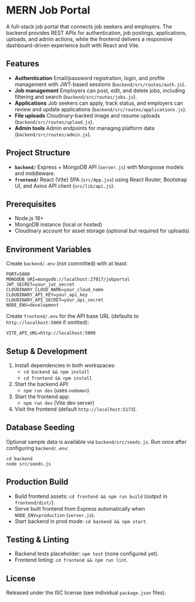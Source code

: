 # MERN Job Portal

A full-stack job portal that connects job seekers and employers. The backend provides REST APIs for authentication, job postings, applications, uploads, and admin actions, while the frontend delivers a responsive dashboard-driven experience built with React and Vite.

## Features
- **Authentication** Email/password registration, login, and profile management with JWT-based sessions (`backend/src/routes/auth.js`).
- **Job management** Employers can post, edit, and delete jobs, including filtering and search (`backend/src/routes/jobs.js`).
- **Applications** Job seekers can apply, track status, and employers can review and update applications (`backend/src/routes/applications.js`).
- **File uploads** Cloudinary-backed image and resume uploads (`backend/src/routes/upload.js`).
- **Admin tools** Admin endpoints for managing platform data (`backend/src/routes/admin.js`).

## Project Structure
- **`backend/`** Express + MongoDB API (`server.js`) with Mongoose models and middleware.
- **`frontend/`** React (Vite) SPA (`src/App.jsx`) using React Router, Bootstrap UI, and Axios API client (`src/lib/api.js`).

## Prerequisites
- Node.js 18+
- MongoDB instance (local or hosted)
- Cloudinary account for asset storage (optional but required for uploads)

## Environment Variables
Create `backend/.env` (not committed) with at least:
```
PORT=5000
MONGODB_URI=mongodb://localhost:27017/jobportal
JWT_SECRET=your_jwt_secret
CLOUDINARY_CLOUD_NAME=your_cloud_name
CLOUDINARY_API_KEY=your_api_key
CLOUDINARY_API_SECRET=your_api_secret
NODE_ENV=development
```
Create `frontend/.env` for the API base URL (defaults to `http://localhost:5000` if omitted):
```
VITE_API_URL=http://localhost:5000
```

## Setup & Development
1. Install dependencies in both workspaces:
   - `cd backend && npm install`
   - `cd frontend && npm install`
2. Start the backend API:
   - `npm run dev` (uses `nodemon`)
3. Start the frontend app:
   - `npm run dev` (Vite dev server)
4. Visit the frontend (default `http://localhost:5173`).

## Database Seeding
Optional sample data is available via `backend/src/seeds.js`. Run once after configuring `backend/.env`:
```
cd backend
node src/seeds.js
```

## Production Build
- Build frontend assets: `cd frontend && npm run build` (output in `frontend/dist/`).
- Serve built frontend from Express automatically when `NODE_ENV=production` (`server.js`).
- Start backend in prod mode: `cd backend && npm start`.

## Testing & Linting
- Backend tests placeholder: `npm test` (none configured yet).
- Frontend linting: `cd frontend && npm run lint`.

## License
Released under the ISC license (see individual `package.json` files).
